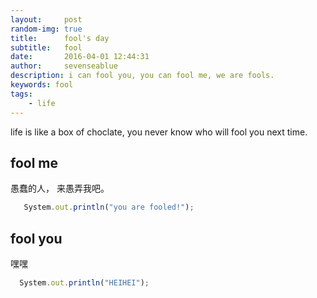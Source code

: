 ```yaml
---
layout:     post
random-img: true
title:      fool's day
subtitle:   fool
date:       2016-04-01 12:44:31
author:     sevenseablue
description: i can fool you, you can fool me, we are fools. 
keywords: fool
tags:
    - life
---
```


life is like a box of choclate, you never know who will fool you next time.

## fool me

愚蠢的人， 来愚弄我吧。

```javascript
   System.out.println("you are fooled!");
```

## fool you

嘿嘿 

```javascript
  System.out.println("HEIHEI");
```
